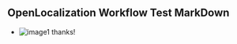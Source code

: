 ## OpenLocalization Workflow Test MarkDown
* ![image1](.\0d76792b-9ff9-4a9f-a515-e06ca96e6eae.PNG) 
thanks!